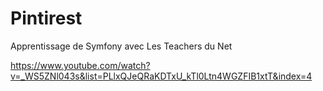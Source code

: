 # Pintirest

Apprentissage de Symfony avec Les Teachers du Net

https://www.youtube.com/watch?v=_WS5ZNl043s&list=PLlxQJeQRaKDTxU_kTl0Ltn4WGZFIB1xtT&index=4
